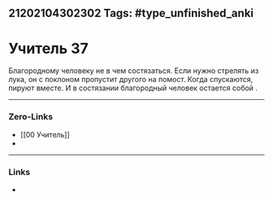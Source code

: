 21202104302302
Tags: #type_unfinished_anki 
---
# Учитель 37

 Благородному человеку не в чем состязаться. Если нужно стрелять из лука, он с поклоном пропустит другого на помост. Когда спускаются, пируют вместе.  И в состязании благородный человек остается собой .

---
### Zero-Links
- [[00 Учитель]]
- 
---
### Links
-